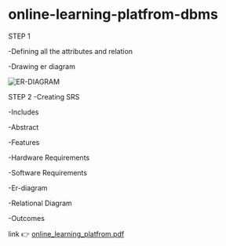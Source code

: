 # online-learning-platfrom-dbms

STEP 1

-Defining all the attributes and relation

-Drawing er diagram 

![ER-DIAGRAM](https://github.com/chethanv202004/online-learning-platfrom-dbms/assets/124811533/2b395924-8613-4251-ab68-5d1ba65e9ad2)

STEP 2 
-Creating SRS 

-Includes

  -Abstract
  
  -Features
  
  -Hardware Requirements
  
  -Software Requirements

  -Er-diagram
  
  -Relational Diagram
  
  -Outcomes
  
  link 👉
[online_learning_platfrom.pdf](https://github.com/chethanv202004/online-learning-platfrom-dbms/files/12848692/online_learning_platfrom.pdf)

